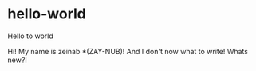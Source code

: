 # hello-world
Hello to world


Hi!
My name is zeinab *(ZAY-NUB)!
And I don't now what to write! Whats new?!

